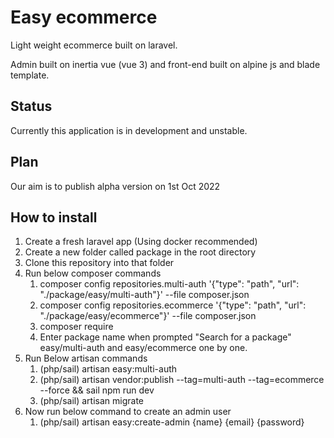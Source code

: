 # Easy ecommerce
Light weight ecommerce built on laravel.

Admin built on inertia vue (vue 3) and front-end built on alpine js and blade template.

## Status
Currently this application is in development and unstable.

## Plan 
Our aim is to publish alpha version on 1st Oct 2022

## How to install
1. Create a fresh laravel app (Using docker recommended)
2. Create a new folder called package in the root directory
3. Clone this repository into that folder
4. Run below composer commands
   1. composer config repositories.multi-auth '{"type": "path", "url": "./package/easy/multi-auth"}' --file composer.json
   2. composer config repositories.ecommerce '{"type": "path", "url": "./package/easy/ecommerce"}' --file composer.json
   3. composer require
   4. Enter package name when prompted "Search for a package" easy/multi-auth and easy/ecommerce one by one.
5. Run Below artisan commands
   1. (php/sail) artisan easy:multi-auth
   2. (php/sail) artisan vendor:publish --tag=multi-auth --tag=ecommerce --force && sail npm run dev
   3. (php/sail) artisan migrate
6. Now run below command to create an admin user
   1. (php/sail) artisan easy:create-admin {name} {email} {password}

